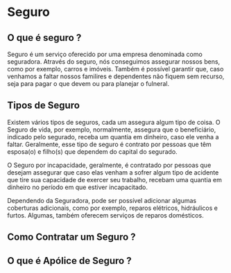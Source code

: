 # Seguro

## O que é seguro ?

Seguro é um serviço oferecido por uma empresa denominada como seguradora. Através do seguro, nós conseguimos assegurar nossos bens, como por exemplo, carros e imóveis.
Também é possível garantir que, caso venhamos a faltar nossos familires e dependentes não fiquem sem recurso, seja para pagar o que devem ou para planejar o fulneral.

## Tipos de Seguro

Existem vários tipos de seguros, cada um assegura algum tipo de coisa. O Seguro de vida, por exemplo, normalmente, assegura que o beneficiário, indicado pelo segurado,
receba um quantia em dinheiro, caso ele venha a faltar. Geralmente, esse tipo de seguro é contrato por pessoas que têm esposa(o) e filho(s) que dependem do capital
do segurado.

O Seguro por incapacidade, geralmente, é contratado por pessoas que desejam assegurar que caso elas venham a sofrer algum tipo de acidente que tire sua capacidade de exercer seu trabalho, recebam uma quantia em dinheiro no período em que estiver incapacitado.

Dependendo da Seguradora, pode ser possível adicionar algumas coberturas adicionais, como por exemplo, reparos elétricos, hidráulicos e furtos. Algumas, também oferecem serviços de reparos domésticos.

## Como Contratar um Seguro ?

## O que é Apólice de Seguro ?
